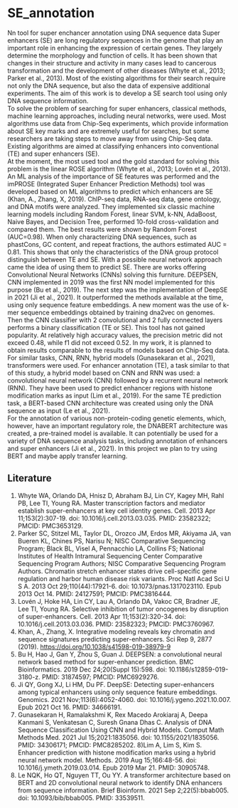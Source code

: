 # SE_annotation
Nn tool for super enchancer annotation using DNA sequence data
Super enhancers (SE) are long regulatory sequences in the genome that play an important role in enhancing the expression of certain genes. They largely determine the morphology and function of cells. It has been shown that changes in their structure and activity in many cases lead to cancerous transformation and the development of other diseases (Whyte et al., 2013; Parker et al., 2013). Most of the existing algorithms for their search require not only the DNA sequence, but also the data of expensive additional experiments. The aim of this work is to develop a SE search tool using only DNA sequence information. <br>
To solve the problem of searching for super enhancers, classical methods, machine learning approaches, including neural networks, were used. Most algorithms use data from Chip-Seq experiments, which provide information about SE key marks and are extremely useful for searches, but some researchers are taking steps to move away from using Chip-Seq data. Existing algorithms are aimed at classifying enhancers into conventional (TE) and super enhancers (SE).<br>
At the moment, the most used tool and the gold standard for solving this problem is the linear ROSE algorithm (Whyte et al., 2013; Lovén et al., 2013). An ML analysis of the importance of SE features was performed and the imPROSE (Integrated Super Enhancer Prediction Methods) tool was developed based on ML algorithms to predict which enhancers are SE (Khan, A., Zhang, X, 2019). ChIP-seq data, RNA-seq data, gene ontology, and DNA motifs were analyzed. They implemented six classic machine learning models including Random Forest, linear SVM, k-NN, AdaBoost, Naive Bayes, and Decision Tree, performed 10-fold cross-validation and compared them. The best results were shown by Random Forest (AUC=0.98). When only characterizing DNA sequences, such as phastCons, GC content, and repeat fractions, the authors estimated AUC = 0.81. This shows that only the characteristics of the DNA group protocol distinguish between TE and SE. With a possible neural network approach came the idea of using them to predict SE. There are works offering Convolutional Neural Networks (CNNs) solving this furniture. DEEPSEN, CNN implemented in 2019 was the first NN model implemented for this purpose (Bu et al., 2019). The next step was the implementation of DeepSE in 2021 (Ji et al., 2021). It outperformed the methods available at the time, using only sequence feature embeddings. A new moment was the use of k-mer sequence embeddings obtained by training dna2vec on genomes. Then the CNN classifier with 2 convolutional and 2 fully connected layers performs a binary classification (TE or SE). This tool has not gained popularity. At relatively high accuracy values, the precision metric did not exceed 0.48, while f1 did not exceed 0.52. In my work, it is planned to obtain results comparable to the results of models based on Chip-Seq data.<br>
For similar tasks, CNN, RNN, hybrid models (Gunasekaran et al., 2021), transformers were used. For enhancer annotation (TE), a task similar to that of this study, a hybrid model based on CNN and RNN was used: a convolutional neural network (CNN) followed by a recurrent neural network (RNN). They have been used to predict enhancer regions with histone modification marks as input (Lim et al., 2019). For the same TE prediction task, a BERT-based CNN architecture was created using only the DNA sequence as input (Le et al., 2021).<br>
For the annotation of various non-protein-coding genetic elements, which, however, have an important regulatory role, the DNABERT architecture was created, a pre-trained model is available. It can potentially be used for a variety of DNA sequence analysis tasks, including annotation of enhancers and super enhancers (Ji et al., 2021). In this project we plan to try using BERT and maybe apply transfer learning.
## Literature
1) Whyte WA, Orlando DA, Hnisz D, Abraham BJ, Lin CY, Kagey MH, Rahl PB, Lee TI, Young RA. Master transcription factors and mediator establish super-enhancers at key cell identity genes. Cell. 2013 Apr 11;153(2):307-19. doi: 10.1016/j.cell.2013.03.035. PMID: 23582322; PMCID: PMC3653129. <br>
2) Parker SC, Stitzel ML, Taylor DL, Orozco JM, Erdos MR, Akiyama JA, van Bueren KL, Chines PS, Narisu N; NISC Comparative Sequencing Program; Black BL, Visel A, Pennacchio LA, Collins FS; National Institutes of Health Intramural Sequencing Center Comparative Sequencing Program Authors; NISC Comparative Sequencing Program Authors. Chromatin stretch enhancer states drive cell-specific gene regulation and harbor human disease risk variants. Proc Natl Acad Sci U S A. 2013 Oct 29;110(44):17921-6. doi: 10.1073/pnas.1317023110. Epub 2013 Oct 14. PMID: 24127591; PMCID: PMC3816444. <br>
3) Lovén J, Hoke HA, Lin CY, Lau A, Orlando DA, Vakoc CR, Bradner JE, Lee TI, Young RA. Selective inhibition of tumor oncogenes by disruption of super-enhancers. Cell. 2013 Apr 11;153(2):320-34. doi: 10.1016/j.cell.2013.03.036. PMID: 23582323; PMCID: PMC3760967.
4) Khan, A., Zhang, X. Integrative modeling reveals key chromatin and sequence signatures predicting super-enhancers. Sci Rep 9, 2877 (2019). https://doi.org/10.1038/s41598-019-38979-9
5) Bu H, Hao J, Gan Y, Zhou S, Guan J. DEEPSEN: a convolutional neural network based method for super-enhancer prediction. BMC Bioinformatics. 2019 Dec 24;20(Suppl 15):598. doi: 10.1186/s12859-019-3180-z. PMID: 31874597; PMCID: PMC6929276.
6) Ji QY, Gong XJ, Li HM, Du PF. DeepSE: Detecting super-enhancers among typical enhancers using only sequence feature embeddings. Genomics. 2021 Nov;113(6):4052-4060. doi: 10.1016/j.ygeno.2021.10.007. Epub 2021 Oct 16. PMID: 34666191.
7) Gunasekaran H, Ramalakshmi K, Rex Macedo Arokiaraj A, Deepa Kanmani S, Venkatesan C, Suresh Gnana Dhas C. Analysis of DNA Sequence Classification Using CNN and Hybrid Models. Comput Math Methods Med. 2021 Jul 15;2021:1835056. doi: 10.1155/2021/1835056. PMID: 34306171; PMCID: PMC8285202.
8)Lim A, Lim S, Kim S. Enhancer prediction with histone modification marks using a hybrid neural network model. Methods. 2019 Aug 15;166:48-56. doi: 10.1016/j.ymeth.2019.03.014. Epub 2019 Mar 21. PMID: 30905748.
9) Le NQK, Ho QT, Nguyen TT, Ou YY. A transformer architecture based on BERT and 2D convolutional neural network to identify DNA enhancers from sequence information. Brief Bioinform. 2021 Sep 2;22(5):bbab005. doi: 10.1093/bib/bbab005. PMID: 33539511.
